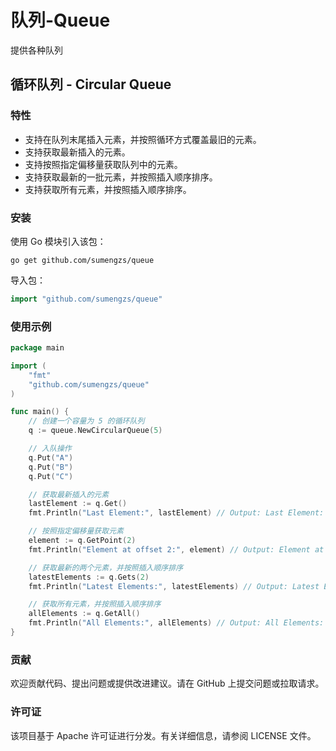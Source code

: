 # 队列-Queue

提供各种队列

## 循环队列 - Circular Queue

### 特性

+ 支持在队列末尾插入元素，并按照循环方式覆盖最旧的元素。
+ 支持获取最新插入的元素。
+ 支持按照指定偏移量获取队列中的元素。
+ 支持获取最新的一批元素，并按照插入顺序排序。
+ 支持获取所有元素，并按照插入顺序排序。

### 安装

使用 Go 模块引入该包：

```shell
go get github.com/sumengzs/queue
```

导入包：

```go
import "github.com/sumengzs/queue"
```

### 使用示例

```go
package main

import (
	"fmt"
	"github.com/sumengzs/queue"
)

func main() {
	// 创建一个容量为 5 的循环队列
	q := queue.NewCircularQueue(5)

	// 入队操作
	q.Put("A")
	q.Put("B")
	q.Put("C")

	// 获取最新插入的元素
	lastElement := q.Get()
	fmt.Println("Last Element:", lastElement) // Output: Last Element: C

	// 按照指定偏移量获取元素
	element := q.GetPoint(2)
	fmt.Println("Element at offset 2:", element) // Output: Element at offset 2: A

	// 获取最新的两个元素，并按照插入顺序排序
	latestElements := q.Gets(2)
	fmt.Println("Latest Elements:", latestElements) // Output: Latest Elements: [B C]

	// 获取所有元素，并按照插入顺序排序
	allElements := q.GetAll()
	fmt.Println("All Elements:", allElements) // Output: All Elements: [A B C]
}
```

### 贡献

欢迎贡献代码、提出问题或提供改进建议。请在 GitHub 上提交问题或拉取请求。

### 许可证

该项目基于 Apache 许可证进行分发。有关详细信息，请参阅 LICENSE 文件。
